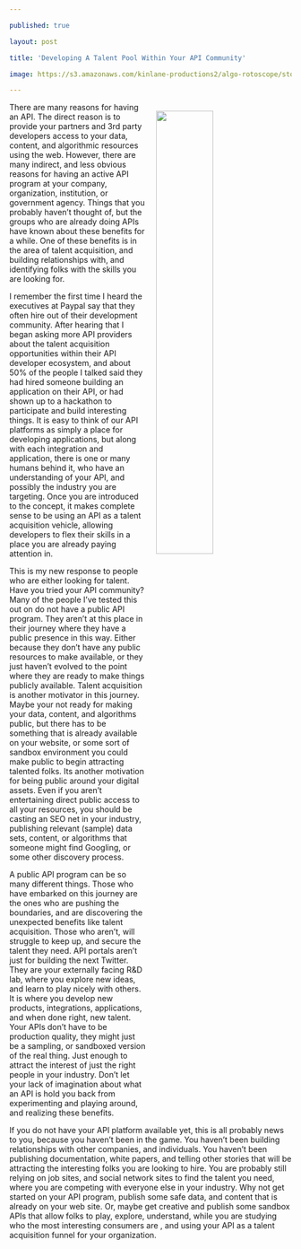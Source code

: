 ---
published: true
layout: post
title: 'Developing A Talent Pool Within Your API Community'
image: https://s3.amazonaws.com/kinlane-productions2/algo-rotoscope/stories/art-museum/art-museum_blue_circuit_3.jpg
---

<p><img src="https://s3.amazonaws.com/kinlane-productions2/algo-rotoscope/stories/art-museum/art-museum_blue_circuit_3.jpg" align="right" width="45%" style="padding: 15px;" />
<p>There are many reasons for having an API. The direct reason is to provide your partners and 3rd party developers access to your data, content, and algorithmic resources using the web. However, there are many indirect, and less obvious reasons for having an active API program at your company, organization, institution, or government agency. Things that you probably haven’t thought of, but the groups who are already doing APIs have known about these benefits for a while. One of these benefits is in the area of talent acquisition, and building relationships with, and identifying folks with the skills you are looking for.

<p>I remember the first time I heard the executives at Paypal say that they often hire out of their development community. After hearing that I began asking more API providers about the talent acquisition opportunities within their API developer ecosystem, and about 50% of the people I talked said they had hired someone building an application on their API, or had shown up to a hackathon to participate and build interesting things. It is easy to think of our API platforms as simply a place for developing applications, but along with each integration and application, there is one or many humans behind it, who have an understanding of your API, and possibly the industry you are targeting. Once you are introduced to the concept, it makes complete sense to be using an API as a talent acquisition vehicle, allowing developers to flex their skills in a place you are already paying attention in.

<p>This is my new response to people who are either looking for talent. Have you tried your API community? Many of the people I’ve tested this out on do not have a public API program. They aren’t at this place in their journey where they have a public presence in this way. Either because they don’t have any public resources to make available, or they just haven’t evolved to the point where they are ready to make things publicly available. Talent acquisition is another motivator in this journey. Maybe your not ready for making your data, content, and algorithms public, but there has to be something that is already available on your website, or some sort of sandbox environment you could make public to begin attracting talented folks. Its another motivation for being public around your digital assets. Even if you aren’t entertaining direct public access to all your resources, you should be casting an SEO net in your industry, publishing relevant (sample) data sets, content, or algorithms that someone might find Googling, or some other discovery process.

<p>A public API program can be so many different things. Those who have embarked on this journey are the ones who are pushing the boundaries, and are discovering the unexpected benefits like talent acquisition. Those who aren’t, will struggle to keep up, and secure the talent they need. API portals aren’t just for building the next Twitter. They are your externally facing R&amp;D lab, where you explore new ideas, and learn to play nicely with others. It is where you develop new products, integrations, applications, and when done right, new talent. Your APIs don’t have to be production quality, they might just be a sampling, or sandboxed version of the real thing. Just enough to attract the interest of just the right people in your industry. Don’t let your lack of imagination about what an API is hold you back from experimenting and playing around, and realizing these benefits.

<p>If you do not have your API platform available yet, this is all probably news to you, because you haven’t been in the game. You haven’t been building relationships with other companies, and individuals. You haven’t been publishing documentation, white papers, and telling other stories that will be attracting the interesting folks you are looking to hire. You are probably still relying on job sites, and social network sites to find the talent you need, where you are competing with everyone else in your industry. Why not get started on your API program, publish some safe data, and content that is already on your web site. Or, maybe get creative and publish some sandbox APIs that allow folks to play, explore, understand, while you are studying who the most interesting consumers are , and using your API as a talent acquisition funnel for your organization.



